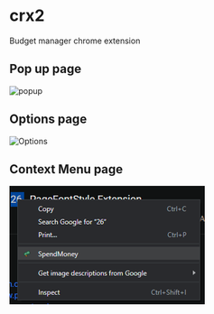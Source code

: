 # crx2

Budget manager chrome extension

## Pop up page

![popup](https://github.com/cd-x/crx2/blob/master/screesnshots/popup.png)

## Options page

![Options](https://github.com/cd-x/crx2/blob/master/screesnshots/options.png)

## Context Menu page

![contextMenu](https://github.com/cd-x/crx2/blob/master/screenshots/contextMenu.png)
